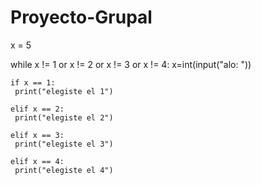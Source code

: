 # Proyecto-Grupal

x = 5

while x != 1 or x != 2 or x != 3 or x != 4:
    x=int(input("alo: "))
   

    if x == 1:
     print("elegiste el 1")

    elif x == 2:
     print("elegiste el 2")

    elif x == 3:
     print("elegiste el 3")

    elif x == 4:
     print("elegiste el 4")
    

